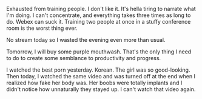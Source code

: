 Exhausted from training people. I don't like it. It's hella tiring to narrate what I'm doing. I can't concentrate, and everything takes three times as long to do. Webex can suck it. Training two people at once in a stuffy conference room is the worst thing ever.

No stream today so I wasted the evening even more than usual.

Tomorrow, I will buy some purple mouthwash. That's the only thing I need to do to create some semblance to productivity and progress.

I watched the best porn yesterday. Korean. The girl was so good-looking. Then today, I watched the same video and was turned off at the end when I realized how fake her body was. Her boobs were totally implants and I didn't notice how unnaturally they stayed up. I can't watch that video again.
